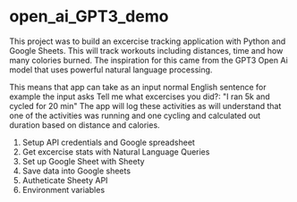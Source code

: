 # open_ai_GPT3_demo

This project was to build an excercise tracking application with Python and Google Sheets. This will track workouts including distances, time and how many colories burned. 
The inspiration for this came from the GPT3 Open Ai model that uses powerful natural language processing. 

This means that app can take as an input normal English sentence for example the input asks Tell me what excercises you did?: "I ran 5k and cycled for 20 min"
The app will log these activities as will understand that one of the activities was running and one cycling and calculated out duration based on distance and calories.


1) Setup API credentials and Google spreadsheet
2) Get excercise stats with Natural Language Queries
3) Set up Google Sheet with Sheety
4) Save data into Google sheets
5) Autheticate Sheety API
6) Environment variables
